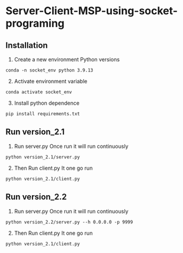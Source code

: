 # Server-Client-MSP-using-socket-programing

## Installation

1. Create a new environment Python versions
```
conda -n socket_env python 3.9.13
```
2. Activate environment variable
```
conda activate socket_env
```

3. Install python dependence
```
pip install requirements.txt
```

## Run version_2.1 
1. Run server.py Once run it will run continuously
```
python version_2.1/server.py
```

2. Then Run client.py It one go run
```
python version_2.1/client.py
```


## Run version_2.2
1. Run server.py Once run it will run continuously
```
python version_2.2/server.py --h 0.0.0.0 -p 9999
```

2. Then Run client.py It one go run
```
python version_2.1/client.py
```
